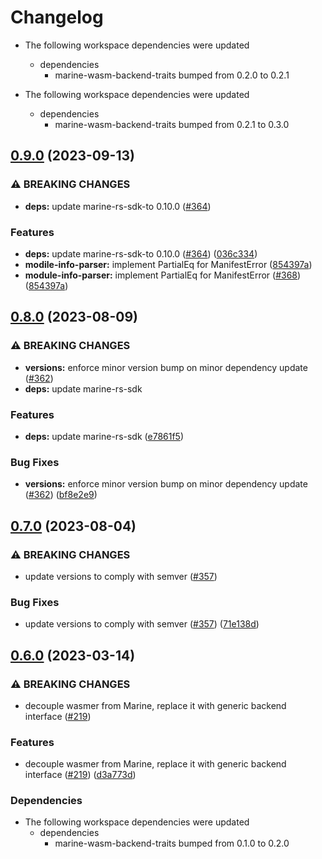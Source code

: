 # Changelog

* The following workspace dependencies were updated
  * dependencies
    * marine-wasm-backend-traits bumped from 0.2.0 to 0.2.1

* The following workspace dependencies were updated
  * dependencies
    * marine-wasm-backend-traits bumped from 0.2.1 to 0.3.0

## [0.9.0](https://github.com/fluencelabs/marine/compare/marine-module-info-parser-v0.8.0...marine-module-info-parser-v0.9.0) (2023-09-13)


### ⚠ BREAKING CHANGES

* **deps:** update marine-rs-sdk-to 0.10.0 ([#364](https://github.com/fluencelabs/marine/issues/364))

### Features

* **deps:** update marine-rs-sdk-to 0.10.0 ([#364](https://github.com/fluencelabs/marine/issues/364)) ([036c334](https://github.com/fluencelabs/marine/commit/036c3348e3361e3a39eb79fb16641ef4bbff1f6c))
* **modile-info-parser:** implement PartialEq for ManifestError ([854397a](https://github.com/fluencelabs/marine/commit/854397a6c35753666ac696f4f948b9a2af121694))
* **module-info-parser:** implement PartialEq for ManifestError ([#368](https://github.com/fluencelabs/marine/issues/368)) ([854397a](https://github.com/fluencelabs/marine/commit/854397a6c35753666ac696f4f948b9a2af121694))

## [0.8.0](https://github.com/fluencelabs/marine/compare/marine-module-info-parser-v0.7.0...marine-module-info-parser-v0.8.0) (2023-08-09)


### ⚠ BREAKING CHANGES

* **versions:** enforce minor version bump on minor dependency update ([#362](https://github.com/fluencelabs/marine/issues/362))
* **deps:** update marine-rs-sdk

### Features

* **deps:** update marine-rs-sdk ([e7861f5](https://github.com/fluencelabs/marine/commit/e7861f5613b387ea59a05b9f91170b2b364e821c))


### Bug Fixes

* **versions:** enforce minor version bump on minor dependency update ([#362](https://github.com/fluencelabs/marine/issues/362)) ([bf8e2e9](https://github.com/fluencelabs/marine/commit/bf8e2e91141c216b1a8a1db572a01f921c77f543))

## [0.7.0](https://github.com/fluencelabs/marine/compare/marine-module-info-parser-v0.6.2...marine-module-info-parser-v0.7.0) (2023-08-04)


### ⚠ BREAKING CHANGES

* update versions to comply with semver ([#357](https://github.com/fluencelabs/marine/issues/357))

### Bug Fixes

* update versions to comply with semver ([#357](https://github.com/fluencelabs/marine/issues/357)) ([71e138d](https://github.com/fluencelabs/marine/commit/71e138dce31c2896bcd7b0657c3122c4b7f6402b))

## [0.6.0](https://github.com/fluencelabs/marine/compare/marine-module-info-parser-v0.5.1...marine-module-info-parser-v0.6.0) (2023-03-14)


### ⚠ BREAKING CHANGES

* decouple wasmer from Marine, replace it with generic backend interface ([#219](https://github.com/fluencelabs/marine/issues/219))

### Features

* decouple wasmer from Marine, replace it with generic backend interface ([#219](https://github.com/fluencelabs/marine/issues/219)) ([d3a773d](https://github.com/fluencelabs/marine/commit/d3a773df4f7ec80ab8146f68922802a4b9a450d0))


### Dependencies

* The following workspace dependencies were updated
  * dependencies
    * marine-wasm-backend-traits bumped from 0.1.0 to 0.2.0
